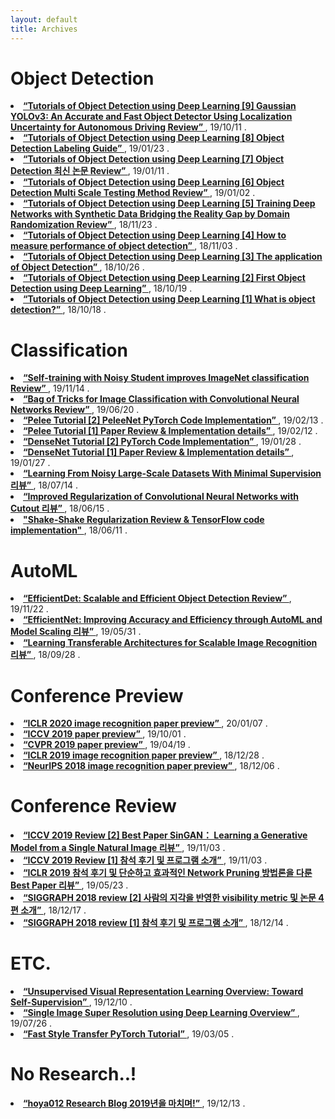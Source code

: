 ```yaml
---
layout: default
title: Archives
---
```


<div class="post">
	<h1 class="pageTitle"> Object Detection </h1>
		<li><a href="https://hoya012.github.io/blog/Tutorials-of-Object-Detection-Using-Deep-Learning-GaussianYOLOv3/" target="_blank"> <b> “Tutorials of Object Detection using Deep Learning [9] Gaussian YOLOv3: An Accurate and Fast Object Detector Using Localization Uncertainty for Autonomous Driving Review” 
</b></a>, 19/10/11 .</li>
		<li><a href="https://hoya012.github.io/blog/Tutorials-of-Object-Detection-Using-Deep-Learning-labeling/" target="_blank"> <b> “Tutorials of Object Detection using Deep Learning [8] Object Detection Labeling Guide”
 </b></a>, 19/01/23 .</li>
		<li><a href="https://hoya012.github.io/blog/Tutorials-of-Object-Detection-Using-Deep-Learning-performance-three/" target="_blank"> <b> “Tutorials of Object Detection using Deep Learning [7] Object Detection 최신 논문 Review”
 </b></a>, 19/01/11 .</li>
		<li><a href="https://hoya012.github.io/blog/Tutorials-of-Object-Detection-Using-Deep-Learning-performance-two/" target="_blank"> <b> “Tutorials of Object Detection using Deep Learning [6] Object Detection Multi Scale Testing Method Review”
 </b></a>, 19/01/02 .</li>
		<li><a href="https://hoya012.github.io/blog/Tutorials-of-Object-Detection-Using-Deep-Learning-performance-one/" target="_blank"> <b> “Tutorials of Object Detection using Deep Learning [5] Training Deep Networks with Synthetic Data Bridging the Reality Gap by Domain Randomization Review” </b></a>, 18/11/23 .</li>
		<li><a href="https://hoya012.github.io/blog/Tutorials-of-Object-Detection-Using-Deep-Learning-how-to-measure-performance-of-object-detection/" target="_blank"> <b> “Tutorials of Object Detection using Deep Learning [4] How to measure performance of object detection” </b></a>, 18/11/03 .</li>
		<li><a href="https://hoya012.github.io/blog/Tutorials-of-Object-Detection-Using-Deep-Learning-the-application-of-object-detection/" target="_blank"> <b> “Tutorials of Object Detection using Deep Learning [3] The application of Object Detection” </b></a>, 18/10/26 .</li>
  		<li><a href="https://hoya012.github.io/blog/Tutorials-of-Object-Detection-Using-Deep-Learning-first-object-detection-using-deep-learning/" target="_blank"> <b> “Tutorials of Object Detection using Deep Learning [2] First Object Detection using Deep Learning” </b></a>, 18/10/19 .</li>
	<li><a href="https://hoya012.github.io/blog/Tutorials-of-Object-Detection-Using-Deep-Learning-what-is-object-detection/" target="_blank"> <b> “Tutorials of Object Detection using Deep Learning [1] What is object detection?” </b></a>, 18/10/18 .</li>
	<h1 class="pageTitle">  </h1>
	<h1 class="pageTitle">  </h1>
	<h1 class="pageTitle">  </h1>
	<h1 class="pageTitle"> Classification </h1>
		<li><a href="https://hoya012.github.io/blog/Self-training-with-Noisy-Student-improves-ImageNet-classification-Review/" target="_blank"> <b> “Self-training with Noisy Student improves ImageNet classification Review” </b></a>, 19/11/14 .</li>
		<li><a href="https://hoya012.github.io/blog/Bag-of-Tricks-for-Image-Classification-with-Convolutional-Neural-Networks-Review/" target="_blank"> <b> “Bag of Tricks for Image Classification with Convolutional Neural Networks Review” </b></a>, 19/06/20 .</li>
		<li><a href="https://hoya012.github.io/blog/Pelee-Tutorial-2/" target="_blank"> <b> “Pelee Tutorial [2] PeleeNet PyTorch Code Implementation” </b></a>, 19/02/13 .</li>
		<li><a href="https://hoya012.github.io/blog/Pelee-Tutorial-1/" target="_blank"> <b> “Pelee Tutorial [1] Paper Review & Implementation details” </b></a>, 19/02/12 .</li>
		<li><a href="https://hoya012.github.io/blog/DenseNet-Tutorial-2/" target="_blank"> <b> “DenseNet Tutorial [2] PyTorch Code Implementation” </b></a>, 19/01/28 .</li>
		<li><a href="https://hoya012.github.io/blog/DenseNet-Tutorial-1/" target="_blank"> <b> “DenseNet Tutorial [1] Paper Review & Implementation details” </b></a>, 19/01/27 .</li>
		<li><a href="https://hoya012.github.io/blog/Learning-From-Noisy-Large-Scale-Datasets-With-minimal-Supervision-Review/" target="_blank"> <b> “Learning From Noisy Large-Scale Datasets With Minimal Supervision 리뷰” </b></a>, 18/07/14 .</li>
		<li><a href="https://hoya012.github.io/blog/Improved-Regularization-of-Convolutional-Neural-Networks-with-Cutout-Review/" target="_blank"> <b> “Improved Regularization of Convolutional Neural Networks with Cutout 리뷰” </b></a>, 18/06/15 .</li>
		<li><a href="https://hoya012.github.io/blog/Shake-Shake-Regularization-Review/" target="_blank"> <b> "Shake-Shake Regularization Review & TensorFlow code implementation" </b></a>, 18/06/11 .</li>
	<h1 class="pageTitle">  </h1>
	<h1 class="pageTitle">  </h1>
	<h1 class="pageTitle">  </h1>
	<h1 class="pageTitle"> AutoML </h1>
		<li><a href="https://hoya012.github.io/blog/EfficientDet-Review/" target="_blank"> <b> “EfficientDet: Scalable and Efficient Object Detection Review” </b></a>, 19/11/22 .</li>
		<li><a href="https://hoya012.github.io/blog/EfficientNet-review/" target="_blank"> <b> “EfficientNet: Improving Accuracy and Efficiency through AutoML and Model Scaling 리뷰” </b></a>, 19/05/31 .</li>
		<li><a href="https://hoya012.github.io/blog/Learning-Transferable-Architectures-for-Scalable-Image-Recognition-Review/" target="_blank"> <b> “Learning Transferable Architectures for Scalable Image Recognition 리뷰” </b></a>, 18/09/28 .</li>
	<h1 class="pageTitle">  </h1>
	<h1 class="pageTitle">  </h1>
	<h1 class="pageTitle">  </h1>
	<h1 class="pageTitle"> Conference Preview </h1>
		<li><a href="https://hoya012.github.io/blog/iclr2020-paper-preview/" target="_blank"> <b> “ICLR 2020 image recognition paper preview” </b></a>, 20/01/07 .</li>
		<li><a href="https://hoya012.github.io/blog/ICCV-2019-paper-preview/" target="_blank"> <b> “ICCV 2019 paper preview” </b></a>, 19/10/01 .</li>
		<li><a href="https://hoya012.github.io/blog/CVPR-2019-overview/" target="_blank"> <b> “CVPR 2019 paper preview” </b></a>, 19/04/19 .</li>
		<li><a href="https://hoya012.github.io/blog/ICLR-image-recognition-paper-guide/" target="_blank"> <b> “ICLR 2019 image recognition paper preview” </b></a>, 18/12/28 .</li>
		<li><a href="https://hoya012.github.io/blog/NIPS-image-recognition-paper-guide/" target="_blank"> <b> “NeurIPS 2018 image recognition paper preview” </b></a>, 18/12/06 .</li>
	<h1 class="pageTitle">  </h1>
	<h1 class="pageTitle"> Conference Review </h1>
		<li><a href="https://hoya012.github.io/blog/ICCV-2019_review_2/" target="_blank"> <b> “ICCV 2019 Review [2] Best Paper SinGAN： Learning a Generative Model from a Single Natural Image 리뷰” </b></a>, 19/11/03 .</li>
		<li><a href="https://hoya012.github.io/blog/ICCV-2019_review_1/" target="_blank"> <b> “ICCV 2019 Review [1] 참석 후기 및 프로그램 소개” </b></a>, 19/11/03 .</li>
		<li><a href="https://hoya012.github.io/blog/ICLR-2019-best-paper-review/" target="_blank"> <b> “ICLR 2019 참석 후기 및 단순하고 효과적인 Network Pruning 방법론을 다룬 Best Paper 리뷰” </b></a>, 19/05/23 .</li>
		<li><a href="https://hoya012.github.io/blog/SIGGRAPH-2018-review-2/" target="_blank"> <b> “SIGGRAPH 2018 review [2] 사람의 지각을 반영한 visibility metric 및 논문 4편 소개” </b></a>, 18/12/17 .</li>
		<li><a href="https://hoya012.github.io/blog/SIGGRAPH-2018-review-1/" target="_blank"> <b> “SIGGRAPH 2018 review [1] 참석 후기 및 프로그램 소개” </b></a>, 18/12/14 .</li>
	<h1 class="pageTitle">  </h1>
	<h1 class="pageTitle">  </h1>
	<h1 class="pageTitle">  </h1>
	<h1 class="pageTitle"> ETC. </h1>
		<li><a href="https://hoya012.github.io/blog/Self-Supervised-Learning-Overview/" target="_blank"> <b> “Unsupervised Visual Representation Learning Overview: Toward Self-Supervision” </b></a>, 19/12/10 .</li>
		<li><a href="https://hoya012.github.io/blog/SIngle-Image-Super-Resolution-Overview/" target="_blank"> <b> “Single Image Super Resolution using Deep Learning Overview” </b></a>, 19/07/26 .</li>
		<li><a href="https://hoya012.github.io/blog/Fast-Style-Transfer-Tutorial/" target="_blank"> <b> “Fast Style Transfer PyTorch Tutorial” </b></a>, 19/03/05 .</li>
	<h1 class="pageTitle">  </h1>
	<h1 class="pageTitle">  </h1>
	<h1 class="pageTitle"> No Research..! </h1>
		<li><a href="https://hoya012.github.io/blog/hoya012-2019-review/" target="_blank"> <b> “hoya012 Research Blog 2019년을 마치며!” </b></a>, 19/12/13 .</li>
</div>
